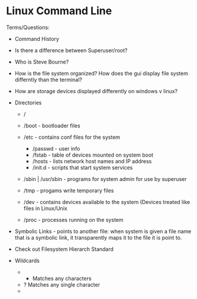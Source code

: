 # Linux Command Line

Terms/Questions: 
- Command History
- Is there a difference between Superuser/root? 
- Who is Steve Bourne? 
- How is the file system organized? How does the gui display file system differntly than the terminal? 
- How are storage devices displayed differently on windows v linux? 
- Directories
    - / 
    - /boot - bootloader files
    - /etc - contains conf files for the system
        - /passwd - user info
        - /fstab - table of devices mounted on system boot
        - /hosts - lists network host names and IP address
        - /init.d - scripts that start system services

    - /sbin | /usr/sbin - programs for system admin for use by superuser
    - /tmp - progams write temporary files
    - /dev - contains devices available to the system (Devices treated like files in Linux/Unix
    - /proc - processes running on the system 

- Symbolic Links - points to another file: when system is given a file name that is a symbolic link, it transparently maps it to the file it is point to. 
- Check out Filesystem Hierarch Standard


- Wildcards
    - * Matches any characters
    - ? Matches any single character
    - 
